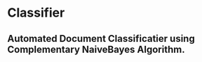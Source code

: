 Classifier
==========

<h2>Automated Document Classificatier using Complementary NaiveBayes Algorithm.</h2>
